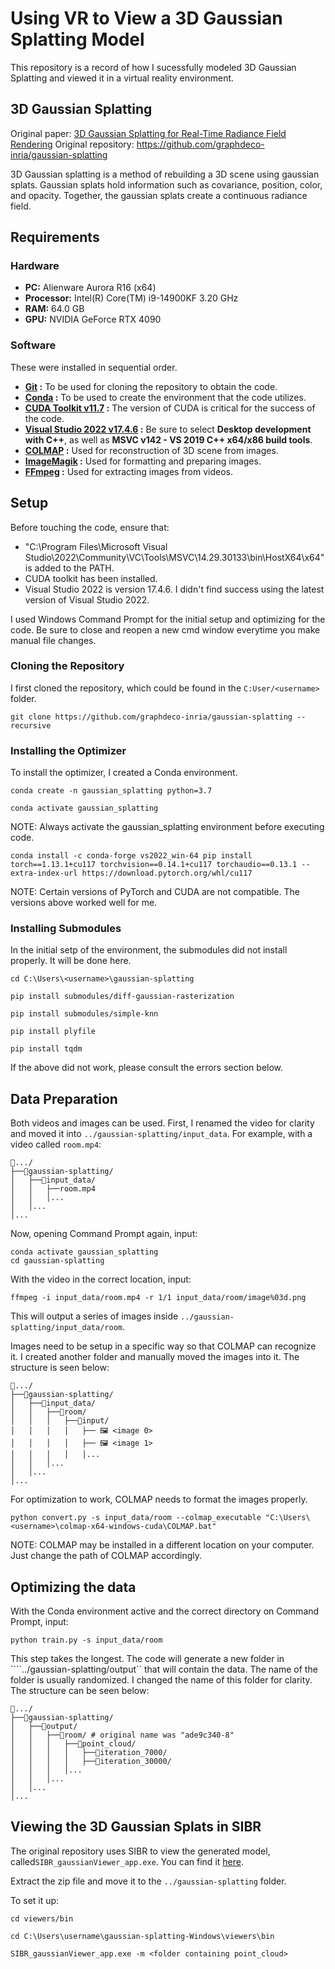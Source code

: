 # Using VR to View a 3D Gaussian Splatting Model
This repository is a record of how I sucessfully modeled 3D Gaussian Splatting and viewed it in a virtual reality environment. 

## 3D Gaussian Splatting
Original paper: [3D Gaussian Splatting for Real-Time Radiance Field Rendering](https://repo-sam.inria.fr/fungraph/3d-gaussian-splatting/3d_gaussian_splatting_high.pdf)
Original repository: https://github.com/graphdeco-inria/gaussian-splatting

3D Gaussian splatting is a method of rebuilding a 3D scene using gaussian splats. Gaussian splats hold information such as covariance, position, color, and opacity. Together, the gaussian splats create a continuous radiance field. 

## Requirements

### Hardware
- **PC:** Alienware Aurora R16 (x64)
- **Processor:** Intel(R) Core(TM) i9-14900KF   3.20 GHz
- **RAM:** 64.0 GB
- **GPU:** NVIDIA GeForce RTX 4090

### Software

These were installed in sequential order.
- **[Git](https://git-scm.com/downloads) :** To be used for cloning the repository to obtain the code.
- **[Conda](https://www.anaconda.com/download/success) :** To be used to create the environment that the code utilizes.
- **[CUDA Toolkit v11.7](https://developer.nvidia.com/cuda-11-7-1-download-archive) :** The version of CUDA is critical for the success of the code. 
- **[Visual Studio 2022 v17.4.6](https://www.catalog.update.microsoft.com/Search.aspx?q=visual+studio+2022&p=3) :** Be sure to select **Desktop development with C++**, as well as **MSVC v142 - VS 2019 C++ x64/x86 build tools**. 
- **[COLMAP](https://github.com/colmap/colmap/releases) :** Used for reconstruction of 3D scene from images.
- **[ImageMagik](https://imagemagick.org/script/download.php) :** Used for formatting and preparing images.
- **[FFmpeg](https://ffmpeg.org/download.html) :** Used for extracting images from videos.

## Setup
Before touching the code, ensure that:
- "C:\Program Files\Microsoft Visual Studio\2022\Community\VC\Tools\MSVC\14.29.30133\bin\HostX64\x64" is added to the PATH.
- CUDA toolkit has been installed.
- Visual Studio 2022 is version 17.4.6. I didn't find success using the latest version of Visual Studio 2022.

I used Windows Command Prompt for the initial setup and optimizing for the code. Be sure to close and reopen a new cmd window everytime you make manual file changes.

### Cloning the Repository
I first cloned the repository, which could be found in the ``C:User/<username>`` folder.
```
git clone https://github.com/graphdeco-inria/gaussian-splatting --recursive
```
### Installing the Optimizer
To install the optimizer, I created a Conda environment. 

``conda create -n gaussian_splatting python=3.7``

``conda activate gaussian_splatting``

NOTE: Always activate the gaussian_splatting environment before executing code.

``conda install -c conda-forge vs2022_win-64
pip install torch==1.13.1+cu117 torchvision==0.14.1+cu117 torchaudio==0.13.1 --extra-index-url https://download.pytorch.org/whl/cu117``

NOTE: Certain versions of PyTorch and CUDA are not compatible. The versions above worked well for me.

### Installing Submodules
In the initial setp of the environment, the submodules did not install properly. It will  be done here. 

``cd C:\Users\<username>\gaussian-splatting``

``pip install submodules/diff-gaussian-rasterization``

``pip install submodules/simple-knn``

``pip install plyfile``

``pip install tqdm``

If the above did not work, please consult the errors section below.

## Data Preparation
Both videos and images can be used. 
First, I renamed the video for clarity and moved it into ``../gaussian-splatting/input_data``. For example, with a video called ``room.mp4``:

```
📂.../ 
├──📂gaussian-splatting/ 
│   ├──📂input_data/
│   │	├──room.mp4		
│   │   │...
│   │...
│...
```

Now, opening Command Prompt again, input:
```
conda activate gaussian_splatting
cd gaussian-splatting
```
With the video in the correct location, input:
```
ffmpeg -i input_data/room.mp4 -r 1/1 input_data/room/image%03d.png
```
This will output a series of images inside ``../gaussian-splatting/input_data/room``. 

Images need to be setup in a specific way so that COLMAP can recognize it. I created another folder and manually moved the images into it. The structure is seen below:

```
📂.../ 
├──📂gaussian-splatting/ 
│   ├──📂input_data/
│   │	├──📂room/
│   │	│	├──📂input/
│   │	│	│	├── 🖼️ <image 0>
│   │	│	│	├── 🖼️ <image 1>
│   │	│	│	│...
│   │   │...
│   │...
│...
```
For optimization to work, COLMAP needs to format the images properly.
```
python convert.py -s input_data/room --colmap_executable "C:\Users\<username>\colmap-x64-windows-cuda\COLMAP.bat"
```
NOTE: COLMAP may be installed in a different location on your computer. Just change the path of COLMAP accordingly.

## Optimizing the data
With the Conda environment active and the correct directory on Command Prompt, input:

```
python train.py -s input_data/room
```

This step takes the longest. The code will generate a new folder in ````../gaussian-splatting/output`` that will contain the data. The name of the folder is usually randomized. I changed the name of this folder for clarity. The structure can be seen below:

```
📂.../ 
├──📂gaussian-splatting/ 
│   ├──📂output/
│   │	├──📂room/ # original name was "ade9c340-8"
│   │	│	├──📂point_cloud/
│   │	│	│	├──📂iteration_7000/
│   │	│	│	├──📂iteration_30000/ 
│   │	│	│...		
│   │   │...
│   │...
│...
```

## Viewing the 3D Gaussian Splats in SIBR
The original repository uses SIBR to view the generated model, called``SIBR_gaussianViewer_app.exe``. You can find it [here](https://repo-sam.inria.fr/fungraph/3d-gaussian-splatting/binaries/viewers.zip).

Extract the zip file and move it to the ``../gaussian-splatting`` folder. 

To set it up:

```
cd viewers/bin

```




```
cd C:\Users\username\gaussian-splatting-Windows\viewers\bin
```
```
SIBR_gaussianViewer_app.exe -m <folder containing point_cloud>
```
